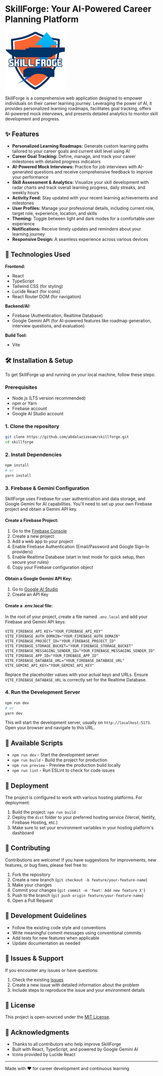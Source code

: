 # SkillForge: Your AI-Powered Career Planning Platform

<img src="/src/assets/skillfroge.png" width="200" height="auto" align="center">

SkillForge is a comprehensive web application designed to empower individuals on their career learning journey. Leveraging the power of AI, it provides personalized learning roadmaps, facilitates goal tracking, offers AI-powered mock interviews, and presents detailed analytics to monitor skill development and progress.

## ✨ Features

- **Personalized Learning Roadmaps:** Generate custom learning paths tailored to your career goals and current skill level using AI
- **Career Goal Tracking:** Define, manage, and track your career milestones with detailed progress indicators
- **AI-Powered Mock Interviews:** Practice for job interviews with AI-generated questions and receive comprehensive feedback to improve your performance
- **Skill Assessment & Analytics:** Visualize your skill development with radar charts and track overall learning progress, daily streaks, and weekly hours
- **Activity Feed:** Stay updated with your recent learning achievements and milestones
- **User Profiles:** Manage your professional details, including current role, target role, experience, location, and skills
- **Theming:** Toggle between light and dark modes for a comfortable user experience
- **Notifications:** Receive timely updates and reminders about your learning journey
- **Responsive Design:** A seamless experience across various devices

## 🚀 Technologies Used

**Frontend:**
- React
- TypeScript
- Tailwind CSS (for styling)
- Lucide React (for icons)
- React Router DOM (for navigation)

**Backend/AI:**
- Firebase (Authentication, Realtime Database)
- Google Gemini API (for AI-powered features like roadmap generation, interview questions, and evaluation)

**Build Tool:**
- Vite

## 🛠️ Installation & Setup

To get SkillForge up and running on your local machine, follow these steps:

### Prerequisites

- Node.js (LTS version recommended)
- npm or Yarn
- Firebase account
- Google AI Studio account

### 1. Clone the repository

```bash
git clone https://github.com/abdalazizesam/skillforge.git
cd skillforge
```

### 2. Install Dependencies

```bash
npm install
# or
yarn install
```

### 3. Firebase & Gemini Configuration

SkillForge uses Firebase for user authentication and data storage, and Google Gemini for AI capabilities. You'll need to set up your own Firebase project and obtain a Gemini API key.

#### Create a Firebase Project:

1. Go to the [Firebase Console](https://console.firebase.google.com/)
2. Create a new project
3. Add a web app to your project
4. Enable Firebase Authentication (Email/Password and Google Sign-In providers)
5. Enable Realtime Database (start in test mode for quick setup, then secure your rules)
6. Copy your Firebase configuration object

#### Obtain a Google Gemini API Key:

1. Go to [Google AI Studio](https://makersuite.google.com/app/apikey)
2. Create an API Key

#### Create a .env.local file:

In the root of your project, create a file named `.env.local` and add your Firebase and Gemini API keys:

```env
VITE_FIREBASE_API_KEY="YOUR_FIREBASE_API_KEY"
VITE_FIREBASE_AUTH_DOMAIN="YOUR_FIREBASE_AUTH_DOMAIN"
VITE_FIREBASE_PROJECT_ID="YOUR_FIREBASE_PROJECT_ID"
VITE_FIREBASE_STORAGE_BUCKET="YOUR_FIREBASE_STORAGE_BUCKET"
VITE_FIREBASE_MESSAGING_SENDER_ID="YOUR_FIREBASE_MESSAGING_SENDER_ID"
VITE_FIREBASE_APP_ID="YOUR_FIREBASE_APP_ID"
VITE_FIREBASE_DATABASE_URL="YOUR_FIREBASE_DATABASE_URL"
VITE_GEMINI_API_KEY="YOUR_GEMINI_API_KEY"
```

Replace the placeholder values with your actual keys and URLs. Ensure `VITE_FIREBASE_DATABASE_URL` is correctly set for the Realtime Database.

### 4. Run the Development Server

```bash
npm run dev
# or
yarn dev
```

This will start the development server, usually on `http://localhost:5173`. Open your browser and navigate to this URL.



## 🔧 Available Scripts

- `npm run dev` - Start the development server
- `npm run build` - Build the project for production
- `npm run preview` - Preview the production build locally
- `npm run lint` - Run ESLint to check for code issues

## 🚀 Deployment

The project is configured to work with various hosting platforms. For deployment:

1. Build the project: `npm run build`
2. Deploy the `dist` folder to your preferred hosting service (Vercel, Netlify, Firebase Hosting, etc.)
3. Make sure to set your environment variables in your hosting platform's dashboard

## 🤝 Contributing

Contributions are welcome! If you have suggestions for improvements, new features, or bug fixes, please feel free to:

1. Fork the repository
2. Create a new branch (`git checkout -b feature/your-feature-name`)
3. Make your changes
4. Commit your changes (`git commit -m 'feat: Add new feature X'`)
5. Push to the branch (`git push origin feature/your-feature-name`)
6. Open a Pull Request

## 📝 Development Guidelines

- Follow the existing code style and conventions
- Write meaningful commit messages using conventional commits
- Add tests for new features when applicable
- Update documentation as needed

## 🐛 Issues & Support

If you encounter any issues or have questions:

1. Check the existing [Issues](https://github.com/abdalazizesam/skillforge/issues)
2. Create a new issue with detailed information about the problem
3. Include steps to reproduce the issue and your environment details

## 📄 License

This project is open-sourced under the [MIT License](LICENSE).

## 🙏 Acknowledgments

- Thanks to all contributors who help improve SkillForge
- Built with React, TypeScript, and powered by Google Gemini AI
- Icons provided by Lucide React

---

Made with ❤️ for career development and continuous learning
